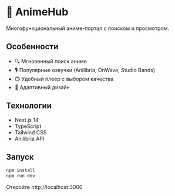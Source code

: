 # 🎌 AnimeHub

Многофункциональный аниме-портал с поиском и просмотром.

## Особенности
- 🔍 Мгновенный поиск аниме
- 🎙️ Популярные озвучки (Anilibria, OnWave, Studio Bands)
- 📺 Удобный плеер с выбором качества
- 📱 Адаптивный дизайн

## Технологии
- Next.js 14
- TypeScript
- Tailwind CSS
- Anilibria API

## Запуск
```bash
npm install
npm run dev
```

Откройте http://localhost:3000